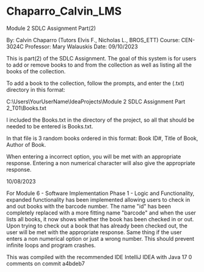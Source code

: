 # Chaparro_Calvin_LMS
Module 2 SDLC Assignment Part(2)

By: Calvin Chaparro (Tutors Elvis F., Nicholas L., BROS_ETT)
Course: CEN-3024C
Professor: Mary Walauskis
Date: 09/10/2023

This is part(2) of the SDLC Assignment. The goal of this system is for users
to add or remove books to and from the collection as well
as listing all the books of the collection. 

To add a book to the collection, follow the prompts, and enter the (.txt) directory in this format:

C:\Users\YourUserName\IdeaProjects\Module 2 SDLC Assignment Part 2_T01\Books.txt

I included the Books.txt in the directory of the project, so all that should be needed to be entered is Books.txt.

In that file is 3 random books ordered in this format: Book ID#, Title of Book, Author of Book.

When entering a incorrect option, you will be met with an appropriate response. Entering a non numerical character will also 
give the appropriate response.

10/08/2023 

For Module 6 - Software Implementation Phase 1 - Logic and Functionality, expanded functionality has been implemented allowing users to check in and out books with the barcode number. The name "id" has been completely replaced with a more fitting name "barcode" and when the user lists all books, it now shows whether the book has been checked in or out. Upon trying to check out a book that has already been checked out, the user will be met with the appropriate response. Same thing if the user enters a non numerical option or just a wrong number. This should prevent infinite loops and program crashes.  


This was compiled with the recommended IDE IntelliJ IDEA with Java 17
0 comments on commit a4bdeb7
